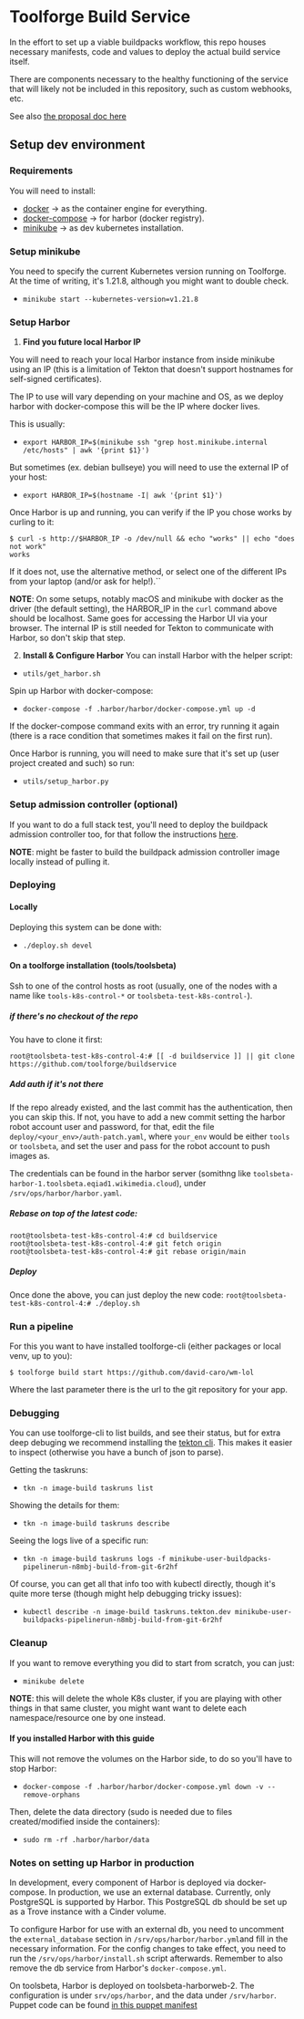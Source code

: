 # Toolforge Build Service

In the effort to set up a viable buildpacks workflow, this repo houses necessary manifests,
code and values to deploy the actual build service itself.

There are components necessary to the healthy functioning of the service that will likely
not be included in this repository, such as custom webhooks, etc.

See also [the proposal doc here](https://wikitech.wikimedia.org/wiki/Wikimedia_Cloud_Services_team/EnhancementProposals/Toolforge_Buildpack_Implementation)

## Setup dev environment

### Requirements

You will need to install:

- [docker](https://www.docker.com/) -> as the container engine for everything.
- [docker-compose](https://docs.docker.com/compose/) -> for harbor (docker registry).
- [minikube](https://minikube.sigs.k8s.io/docs/) -> as dev kubernetes installation.

### Setup minikube

You need to specify the current Kubernetes version running on Toolforge.
At the time of writing, it's 1.21.8, although you might want to double check.

- `minikube start --kubernetes-version=v1.21.8`

### Setup Harbor

1. **Find you future local Harbor IP**

You will need to reach your local Harbor instance from inside minikube using an
IP (this is a limitation of Tekton that doesn't support hostnames for
self-signed certificates).

The IP to use will vary depending on your machine and OS, as we deploy harbor
with docker-compose this will be the IP where docker lives.

This is usually:

- `export HARBOR_IP=$(minikube ssh "grep host.minikube.internal /etc/hosts" | awk '{print $1}')`

But sometimes (ex. debian bullseye) you will need to use the external IP of your host:

- `export HARBOR_IP=$(hostname -I| awk '{print $1}')`


Once Harbor is up and running, you
can verify if the IP you chose works by curling to it:

```
$ curl -s http://$HARBOR_IP -o /dev/null && echo "works" || echo "does not work"
works
```

If it does not, use the alternative method, or select one of the different IPs
from your laptop (and/or ask for help!).``

**NOTE**: On some setups, notably macOS and minikube with docker
as the driver (the default setting), the HARBOR_IP in the `curl`
command above should be localhost. Same goes for accessing the
Harbor UI via your browser. The internal IP is still needed for
Tekton to communicate with Harbor, so don't skip that step.


2. **Install & Configure Harbor**
   You can install Harbor with the helper script:

- `utils/get_harbor.sh`

Spin up Harbor with docker-compose:

- `docker-compose -f .harbor/harbor/docker-compose.yml up -d`

If the docker-compose command exits with an error, try running it again
(there is a race condition that sometimes makes it fail on the first run).

Once Harbor is running, you will need to make sure that it's set up
(user project created and such) so run:

- `utils/setup_harbor.py`

### Setup admission controller (optional)

If you want to do a full stack test, you'll need to deploy the buildpack
admission controller too, for that follow the instructions
[here](https://github.com/toolforge/buildpack-admission-controller).

**NOTE**: might be faster to build the buildpack admission controller image locally instead of pulling it.

### Deploying
#### Locally
Deploying this system can be done with:

- `./deploy.sh devel`

#### On a toolforge installation (tools/toolsbeta)
Ssh to one of the control hosts as root (usually, one of the nodes with a name like `tools-k8s-control-*` or `toolsbeta-test-k8s-control-`).

##### if there's no checkout of the repo
You have to clone it first:
```
root@toolsbeta-test-k8s-control-4:# [[ -d buildservice ]] || git clone https://github.com/toolforge/buildservice
```

##### Add auth if it's not there
If the repo already existed, and the last commit has the authentication, then you can skip this.
If not, you have to add a new commit setting the harbor robot account user and password, for that, edit the file `deploy/<your_env>/auth-patch.yaml`, where `your_env` would be either `tools` or `toolsbeta`, and set the user and pass for the robot account to push images as.

The credentials can be found in the harbor server (somithng like `toolsbeta-harbor-1.toolsbeta.eqiad1.wikimedia.cloud`), under `/srv/ops/harbor/harbor.yaml`.

##### Rebase on top of the latest code:
```
root@toolsbeta-test-k8s-control-4:# cd buildservice
root@toolsbeta-test-k8s-control-4:# git fetch origin
root@toolsbeta-test-k8s-control-4:# git rebase origin/main
```

##### Deploy
Once done the above, you can just deploy the new code:
`root@toolsbeta-test-k8s-control-4:# ./deploy.sh`

### Run a pipeline
For this you want to have installed toolforge-cli (either packages or local venv, up to you):

```
$ toolforge build start https://github.com/david-caro/wm-lol
```

Where the last parameter there is the url to the git repository for your app.

### Debugging

You can use toolforge-cli to list builds, and see their status, but for extra deep debuging we recommend installing the [tekton cli](https://tekton.dev/docs/cli/).
This makes it easier to inspect (otherwise you have a bunch of json to parse).

Getting the taskruns:

- `tkn -n image-build taskruns list`

Showing the details for them:

- `tkn -n image-build taskruns describe`

Seeing the logs live of a specific run:

- `tkn -n image-build taskruns logs -f minikube-user-buildpacks-pipelinerun-n8mbj-build-from-git-6r2hf`

Of course, you can get all that info too with kubectl directly,
though it's quite more terse (though might help debugging tricky issues):

- `kubectl describe -n image-build taskruns.tekton.dev minikube-user-buildpacks-pipelinerun-n8mbj-build-from-git-6r2hf`

### Cleanup

If you want to remove everything you did to start from scratch, you can just:

- `minikube delete`

**NOTE**: this will delete the whole K8s cluster, if you are playing with other things in that
same cluster, you might want want to delete each namespace/resource one by one instead.

#### If you installed Harbor with this guide

This will not remove the volumes on the Harbor side, to do so you'll have to stop Harbor:

- `docker-compose -f .harbor/harbor/docker-compose.yml down -v --remove-orphans`

Then, delete the data directory (sudo is needed due to files created/modified inside the containers):

- `sudo rm -rf .harbor/harbor/data`

### Notes on setting up Harbor in production

In development, every component of Harbor is deployed via docker-compose. In production, we use an external database.
Currently, only PostgreSQL is supported by Harbor. This PostgreSQL db should be set up as a Trove instance with a Cinder volume.

To configure Harbor for use with an external db, you need to uncomment the
`external_database` section in `/srv/ops/harbor/harbor.yml`and fill in the
necessary information. For the config changes to take effect, you need to run the
`/srv/ops/harbor/install.sh` script afterwards.
Remember to also remove the db service from Harbor's `docker-compose.yml`.

On toolsbeta, Harbor is deployed on toolsbeta-harborweb-2. The configuration is
under `srv/ops/harbor`, and the data under `/srv/harbor`. Puppet code can be
found [in this puppet manifest](https://gerrit.wikimedia.org/r/plugins/gitiles/operations/puppet/+/refs/heads/production/modules/profile/manifests/toolforge/harbor.pp)
